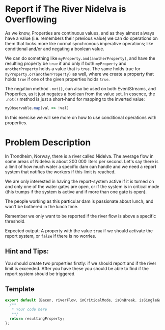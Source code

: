 # Report if The River Nidelva is Overflowing

As we know, Properties are continuous values, and as they almost
always have a value (i.e. remembers their previous value) we can
do operations on them that looks more like normal synchronous
imperative operations; like conditional and/or and negating a
boolean value.

We can do something like `myProperty.and(anotherProperty)`, and
have the resulting property be `true` if and only if both `myProperty`
and `anotherProperty` holds a value that is `true`. The same holds
true for `myProperty.or(anotherProperty)` as well, where we create a
property that holds `true` if one of the given properties holds `true`.

The negation method `.not()`, can also be used on both EventStreams,
and Properties, as it just negates a boolean from the value set. In
essence, the `.not()` method is just a short-hand for mapping to the
inverted value:

```javascript
myObservable.map(val => !val)
```

In this exercise we will see more on how to use conditional operations
with properties.


# Problem Description

In Trondheim, Norway, there is a river called Nidelva. The average flow
in some areas of Nidelva is about 200 000 liters per second. Let's say
there is a limit of how much water a specific dam can handle and
we need a report system that notifies the workers if this limit is reached.

We are only interested in having the report-system active if it is turned
on and only one of the water gates are open, or if the system is in critical
mode (this trumps if the system is active and if more than one gate is open).

The people working as this particular dam is passionate about lunch, and
won't be bothered in the lunch time.

Remember we only want to be reported if the river flow is above a specific
threshold.

Expected output: A property with the value `true` if we should activate the
report system, or `false` if there is no worries.


## Hint and Tips:

You should create two properties firstly: if we should report and if the
river limit is exceeded. After you have these you should be able to find
if the report system should be triggered.

## Template

```js
export default (Bacon, riverFlow, inCriticalMode, isOnBreak, isSingleGate, systemActive, riverFlowLimit) => {
  /**
   * Your code here
   **/
  return resultingProperty;
};
```